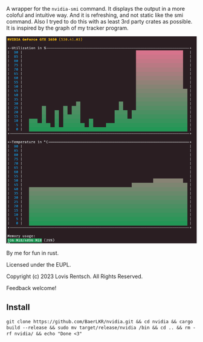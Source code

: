 A wrapper for the `nvidia-smi` command. It displays the output in a more coloful and intuitive way. And it is refreshing, and not static like the smi command. Also I tryed to do this with as least 3rd party crates as possible. It is inspired by the graph of my tracker program.

![](assets/example.png)

By me for fun in rust.

Licensed under the EUPL.

Copyright (c) 2023 Lovis Rentsch. All Rights Reserved.

Feedback welcome!

## Install

```
git clone https://github.com/BaerLKR/nvidia.git && cd nvidia && cargo build --release && sudo mv target/release/nvidia /bin && cd .. && rm -rf nvidia/ && echo "Done <3"
```
